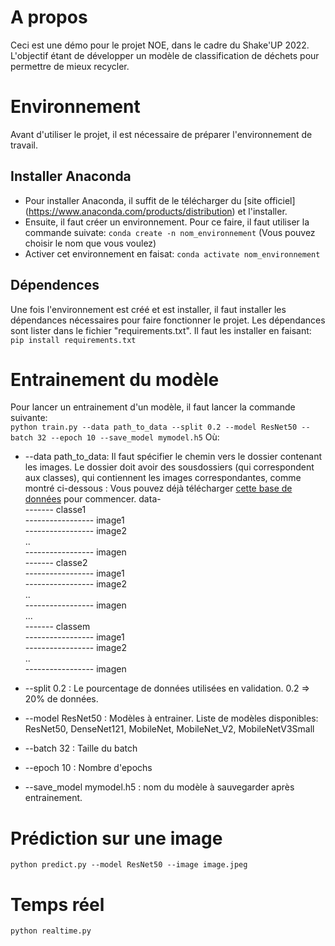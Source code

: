 <!-- A PROPOS -->
# A propos

Ceci est une démo pour le projet NOE, dans le cadre du Shake'UP 2022.
L'objectif étant de développer un modèle de classification de déchets pour permettre de mieux recycler.

<!-- ENVIRONNEMENT -->
# Environnement
Avant d'utiliser le projet, il est nécessaire de préparer l'environnement de travail.

## Installer Anaconda
* Pour installer Anaconda, il suffit de le télécharger du [site officiel] (https://www.anaconda.com/products/distribution) et l'installer.
* Ensuite, il faut créer un environnement. Pour ce faire, il faut utiliser la commande suivate:
`conda create -n nom_environnement`
(Vous pouvez choisir le nom que vous voulez)
* Activer cet environnement en faisat: `conda activate nom_environnement`

## Dépendences
Une fois l'environnement est créé et est installer, il faut installer les dépendances nécessaires pour faire fonctionner le projet.
Les dépendances sont lister dans le fichier "requirements.txt". Il faut les installer en faisant:
`pip install requirements.txt`

<!-- ENTRAINEMENT -->
# Entrainement du modèle
Pour lancer un entrainement d'un modèle, il faut lancer la commande suivante:\
`python train.py --data path_to_data --split 0.2 --model ResNet50 --batch 32 --epoch 10 --save_model mymodel.h5` 
Où:
* --data path_to_data: Il faut spécifier le chemin vers le dossier contenant les images.
Le dossier doit avoir des sousdossiers (qui correspondent aux classes), qui contiennent les images correspondantes, comme montré ci-dessous :
Vous pouvez déjà télécharger [cette base de données](https://drive.google.com/file/d/1tBfsf7ghNRGjSDx3IXpRw5f6NNoGl-OX/view?usp=sharing) pour commencer.
data-\
------- classe1 \
----------------- image1\
----------------- image2\
..\
----------------- imagen\
------- classe2\
----------------- image1\
----------------- image2\
..\
----------------- imagen\
...\
------- classem\
----------------- image1\
----------------- image2\
..\
----------------- imagen

* --split 0.2 : Le pourcentage de données utilisées en validation. 0.2 => 20% de données.

* --model ResNet50 : Modèles à entrainer. Liste de modèles disponibles: ResNet50, DenseNet121, MobileNet, MobileNet_V2, MobileNetV3Small
* --batch 32 : Taille du batch
* --epoch 10 : Nombre d'epochs
* --save_model mymodel.h5 : nom du modèle à sauvegarder après entrainement.

<!-- PREDICTION -->
# Prédiction sur une image
`python predict.py --model ResNet50 --image image.jpeg` 

<!-- REALTIME -->
# Temps réel
`python realtime.py` 
